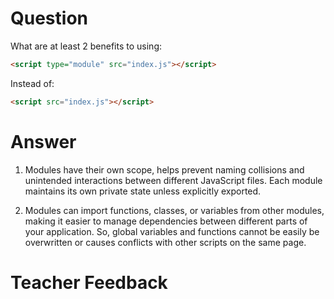 # Question

What are at least 2 benefits to using:

```html
<script type="module" src="index.js"></script>
```

Instead of:

```html
<script src="index.js"></script>
```

# Answer
1. Modules have their own scope, helps prevent naming collisions and unintended interactions between different JavaScript files. Each module maintains its own private state unless explicitly exported.

2. Modules can import functions, classes, or variables from other modules, making it easier to manage dependencies between different parts of your application. So, global variables and functions cannot be easily be overwritten or causes conflicts with other scripts on the same page.


# Teacher Feedback